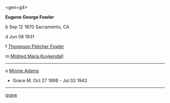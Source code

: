 <gen=g4>

<b>Eugene George Fowler</b>

b Sep 12 1870 Sacramento, CA

d Jun 08 1931

f [Thompson Fletcher Fowler](../g5/thompson_fletcher_fowler.md)

m [Mildred Maria Kuykendall](../g5/mildred_maria_kuykendall.md)

<hr>

o [Minnie Adams](../g4/minnie_adams.md)

- Grace M. Oct 27 1898 - Jul 02 1943

<hr>

[grave](https://www.findagrave.com/memorial/24908198/eugene-fowler)